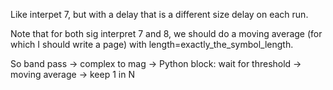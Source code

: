 Like interpet 7, but with a delay that is a different size delay on each run.

Note that for both sig interpret 7 and 8, we should do a moving average (for which I should write a page) with length=exactly_the_symbol_length.

So 
band pass -> complex to mag -> Python block: wait for threshold -> moving average -> keep 1 in N
